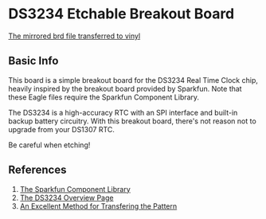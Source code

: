 # DS3234 Etchable Breakout Board

[The mirrored brd file transferred to vinyl](images/toner.jpg)

## Basic Info  
  This board is a simple breakout board for the DS3234 Real Time Clock chip,
heavily inspired by the breakout board provided by Sparkfun.
Note that these Eagle files require the Sparkfun Component Library.

The DS3234 is a high-accuracy RTC with an SPI interface and built-in backup 
battery circuitry.  With this breakout board, there's not reason not to upgrade
 from your DS1307 RTC.

Be careful when etching!

## References
1. [The Sparkfun Component Library](https://github.com/sparkfun/SparkFun-Eagle-Libraries)
2. [The DS3234 Overview Page](http://www.maximintegrated.com/datasheet/index.mvp/id/4051)
3. [An Excellent Method for Transfering the Pattern](http://en.electroni-city.com/)
